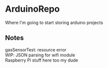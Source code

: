 # ArduinoRepo
Where I'm going to start storing arduino projects  
## Notes
gasSensorTest: resource error  
WIP: JSON parsing for wifi module  
Raspberry Pi stuff here too my dude
